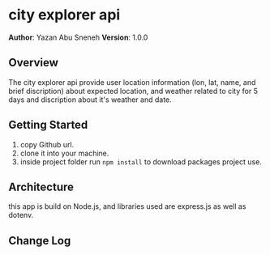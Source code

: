 # city explorer api

**Author**: Yazan Abu Sneneh
**Version**: 1.0.0

## Overview
The city explorer api provide user location information (lon, lat, name, and brief discription) about expected location, and weather related to city for 5 days and discription about it's weather and date.

## Getting Started
 1. copy Github url.
 2. clone it into your machine.
 3. inside project folder run `npm install` to download packages project use.

## Architecture
<!-- Provide a detailed description of the application design. What technologies (languages, libraries, etc) you're using, and any other relevant design information. -->
this app is build on Node.js, and libraries used are express.js as well as dotenv.

## Change Log
<!-- Use this area to document the iterative changes made to your application as each feature is successfully implemented. Use time stamps. Here's an examples:

02-02-2021 10:00pm - Application now has a fully-functional express server, with a GET route for the location resource.
02-02-2021 10:00pm - Application now has a fully-functional express server, with a GET route for the weather resource.

